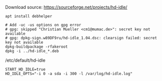 Download source: https://sourceforge.net/projects/hd-idle/

```shell
apt install debhelper

# Add -uc -us options on gpg error
# gpg: skipped "Christian Mueller <cm1@mumac.de>": secret key not available
# gpg: dpkg-sign.w89DF9ru/hd-idle_1.04.dsc: clearsign failed: secret key not available
dpkg-buildpackage -rfakeroot
dpkg -i ../hd-idle_*.deb
```
/etc/default/hd-idle
```
START_HD_IDLE=true
HD_IDLE_OPTS="-i 0 -a sda -i 300 -l /var/log/hd-idle.log"
```
